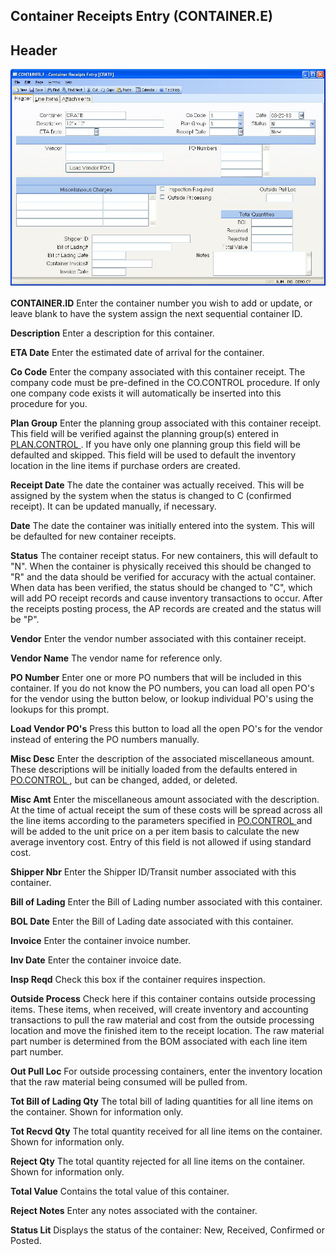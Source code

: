 ##  Container Receipts Entry (CONTAINER.E)

<PageHeader />

##  Header

![](./CONTAINER-E-1.jpg)

**CONTAINER.ID** Enter the container number you wish to add or update, or
leave blank to have the system assign the next sequential container ID.  
  
**Description** Enter a description for this container.  
  
**ETA Date** Enter the estimated date of arrival for the container.  
  
**Co Code** Enter the company associated with this container receipt. The
company code must be pre-defined in the CO.CONTROL procedure. If only one
company code exists it will automatically be inserted into this procedure for
you.  
  
**Plan Group** Enter the planning group associated with this container receipt. This field will be verified against the planning group(s) entered in [ PLAN.CONTROL ](../../../../MFG-OVERVIEW/MFG-ENTRY/PLAN-CONTROL/README.md) . If you have only one planning group this field will be defaulted and skipped. This field will be used to default the inventory location in the line items if purchase orders are created.   
  
**Receipt Date** The date the container was actually received. This will be
assigned by the system when the status is changed to C (confirmed receipt). It
can be updated manually, if necessary.  
  
**Date** The date the container was initially entered into the system. This
will be defaulted for new container receipts.  
  
**Status** The container receipt status. For new containers, this will default
to "N". When the container is physically received this should be changed to
"R" and the data should be verified for accuracy with the actual container.
When data has been verified, the status should be changed to "C", which will
add PO receipt records and cause inventory transactions to occur. After the
receipts posting process, the AP records are created and the status will be
"P".  
  
**Vendor** Enter the vendor number associated with this container receipt.  
  
**Vendor Name** The vendor name for reference only.  
  
**PO Number** Enter one or more PO numbers that will be included in this
container. If you do not know the PO numbers, you can load all open PO's for
the vendor using the button below, or lookup individual PO's using the lookups
for this prompt.  
  
**Load Vendor PO's** Press this button to load all the open PO's for the
vendor instead of entering the PO numbers manually.  
  
**Misc Desc** Enter the description of the associated miscellaneous amount. These descriptions will be initially loaded from the defaults entered in [ PO.CONTROL ](../../PO-CONTROL/README.md) , but can be changed, added, or deleted.   
  
**Misc Amt** Enter the miscellaneous amount associated with the description. At the time of actual receipt the sum of these costs will be spread across all the line items according to the parameters specified in [ PO.CONTROL ](../../PO-CONTROL/README.md) and will be added to the unit price on a per item basis to calculate the new average inventory cost. Entry of this field is not allowed if using standard cost.   
  
**Shipper Nbr** Enter the Shipper ID/Transit number associated with this
container.  
  
**Bill of Lading** Enter the Bill of Lading number associated with this
container.  
  
**BOL Date** Enter the Bill of Lading date associated with this container.  
  
**Invoice** Enter the container invoice number.  
  
**Inv Date** Enter the container invoice date.  
  
**Insp Reqd** Check this box if the container requires inspection.  
  
**Outside Process** Check here if this container contains outside processing
items. These items, when received, will create inventory and accounting
transactions to pull the raw material and cost from the outside processing
location and move the finished item to the receipt location. The raw material
part number is determined from the BOM associated with each line item part
number.  
  
**Out Pull Loc** For outside processing containers, enter the inventory
location that the raw material being consumed will be pulled from.  
  
**Tot Bill of Lading Qty** The total bill of lading quantities for all line
items on the container. Shown for information only.  
  
**Tot Recvd Qty** The total quantity received for all line items on the
container. Shown for information only.  
  
**Reject Qty** The total quantity rejected for all line items on the
container. Shown for information only.  
  
**Total Value** Contains the total value of this container.  
  
**Reject Notes** Enter any notes associated with the container.  
  
**Status Lit** Displays the status of the container: New, Received, Confirmed
or Posted.  
  
  
<badge text= "Version 8.10.57" vertical="middle" />

<PageFooter />